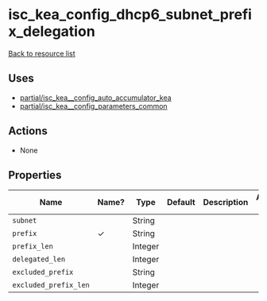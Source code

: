 # isc_kea_config_dhcp6_subnet_prefix_delegation

[Back to resource list](../README.md#resources)

## Uses

- [partial/isc_kea__config_auto_accumulator_kea](partial/isc_kea__config_auto_accumulator_kea.md)
- [partial/isc_kea__config_parameters_common](partial/isc_kea__config_parameters_common.md)

## Actions

- None

## Properties

| Name                  | Name? | Type    | Default | Description | Allowed Values |
| --------------------- | ----- | ------- | ------- | ----------- | -------------- |
| `subnet`              |       | String  |         |             |                |
| `prefix`              | ✓     | String  |         |             |                |
| `prefix_len`          |       | Integer |         |             |                |
| `delegated_len`       |       | Integer |         |             |                |
| `excluded_prefix`     |       | String  |         |             |                |
| `excluded_prefix_len` |       | Integer |         |             |                |
